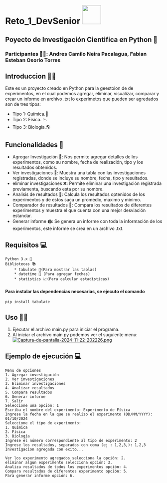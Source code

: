 <h1>Reto_1_DevSenior <img src="https://www.academiadevsenior.com/_next/static/media/original.5eebb33a.png" width="60px"></h1>

<h2> Poyecto de Investigación Cientifica en Python 🐍</h2>
<h3>Participantes 👨‍💻: Andres Camilo Neira Pacalagua, Fabian Esteban Osorio Torres</h3>

<h2>Introduccion 🙋‍♂️</h2>

Este es un proyecto creado en Python para la geestoion de de experimentos, en el cual podemos agregar, eliminar, visualizar, comparar y crear un informe en archivo .txt lo experimetos que pueden ser agredados son de tres tipos:

* Tipo 1: Química.🔬
* Tipo 2: Física. 📉
* Tipo 3: Biología.🌎

<h2> Funcionalidades 🔧</h2>

* Agregar Investigación 📝: Nos permite agregar detalles de los experimentos, como su nombre, fecha de realización, tipo y los resultados obtenidos.
* Ver investigaciones 📖: Muestra una tabla con las investigaciones registradas, donde se incluye su nombre, fecha, tipo y resultados.
* eliminar investigaciones ❌: Permite eliminar una investigación registrada previamenta, buscando esta por su nombre.
* Analisis de resultados 📄: Calcula los resultados optenidos de los experimentos y de estos saca un promedio, maximo y minimo.
* Comparador de resultados 📑: Compara los resultados de diferentes experimentos y muestra el que cuenta con una mejor desviación estandar.
* Generar informe 🖨️: Se genera un informe con toda la información de los experimentos, este informe se crea en un archivo .txt.

<h2>Requisitos 💻</h2>

    Python 3.x 🐍
    Bibliotecas 📚
        * tabulate 📇(Para mostrar las tablas)
        * datetime 📅 (Para agregar fechas)
        * statistics 📈(Para calcular estadisticas)

<h4>Para instalar las dependencias necesarias, se ejecuto el comando</h2>

    pip install tabulate

<h2>Uso 👨‍💻</h2>

1. Ejecutar el archivo main.py para iniciar el programa.
2. Al iniciar el archivo main.py podemos ver el suguiente menu: 
        [![Captura-de-pantalla-2024-11-22-202226.png](https://i.postimg.cc/MHyqnZ6n/Captura-de-pantalla-2024-11-22-202226.png)](https://postimg.cc/SYNw5hz4)

<h2>Ejemplo de ejecución 💻</h2>

    Menu de opciones
    1. Agregar investigación
    2. Ver investigaciones
    3. Eliminar investigaciones
    4. Analizar resultados
    5. Compara resultados
    6. Generar informe
    7. Salir
    Seleccione una opción: 1
    Escriba el nombre del experimento: Experimento de Física
    Ingrese la fecha en la que se realizo el experimento (DD/MM/YYYY): 01/10/2024
    Seleccione el tipo de experimento:
    1. Química
    2. Física
    3. Biología
    Ingrese el número correspondiente al tipo de experimento: 2
    Ingrese los resultados, separados con coma (ej : 1,2,3,): 1,2,3
    Investigacion agregada con exito...

    Ver los experimento agregados selecciona la opción: 2. 
    eliminar algun experimento selecciona opción: 3.
    Analiza resultados de todos los experimentos opción: 4.
    Compara resultados de diferentes experimento opción: 5.
    Para generar informe opción: 6.
